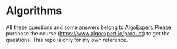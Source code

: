 # Algorithms

All these questions and some answers belong to AlgoExpert. Please purchase the course (https://www.algoexpert.io/product) to get the questions. This repo is only for my own reference.
